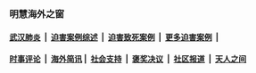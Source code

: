 
### 明慧海外之窗

####  [武汉肺炎](indexes/365.md?t=06160301) &nbsp;|&nbsp;  [迫害案例综述](indexes/328.md?t=06160301) &nbsp;|&nbsp; [迫害致死案例](indexes/277.md?t=06160301)  &nbsp;|&nbsp; [更多迫害案例](indexes/81.md?t=06160301)  &nbsp;|&nbsp; 
####  [时事评论](indexes/19.md?t=06160301) &nbsp;|&nbsp; [海外简讯](indexes/245.md?t=06160301)&nbsp;|&nbsp;  [社会支持](indexes/140.md?t=06160301) &nbsp;|&nbsp; [褒奖决议](indexes/282.md?t=06160301) &nbsp;|&nbsp; [社区报道](indexes/91.md?t=06160301)  &nbsp;|&nbsp; [天人之间](indexes/78.md?t=06160301) 

